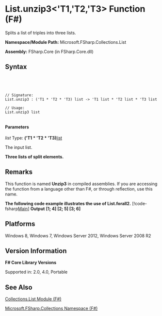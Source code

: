 # List.unzip3<'T1,'T2,'T3> Function (F#)

Splits a list of triples into three lists.

**Namespace/Module Path:** Microsoft.FSharp.Collections.List

**Assembly:** FSharp.Core (in FSharp.Core.dll)


## Syntax



```




// Signature:
List.unzip3 : ('T1 * 'T2 * 'T3) list -> 'T1 list * 'T2 list * 'T3 list

// Usage:
List.unzip3 list


```





#### Parameters
*list*
Type: **('T1 &#42; 'T2 &#42; 'T3)**[list](http://msdn.microsoft.com/en-us/library/c627b668-477b-4409-91ed-06d7f1b3e4a7)


The input list.



**Three lists of split elements.**
## Remarks
This function is named **Unzip3** in compiled assemblies. If you are accessing the function from a language other than F#, or through reflection, use this name.

**The following code example illustrates the use of List.forall2.**
[!code-fsharp[Main](snippets/fslists/snippet39.fs)]
**Output**
**[1; 4] [2; 5] [3; 6]**
## Platforms
Windows 8, Windows 7, Windows Server 2012, Windows Server 2008 R2


## Version Information
**F# Core Library Versions**

Supported in: 2.0, 4.0, Portable




## See Also
[Collections.List Module &#40;F&#35;&#41;](Collections.List-Module-%5BFSharp%5D.md)

[Microsoft.FSharp.Collections Namespace &#40;F&#35;&#41;](Microsoft.FSharp.Collections-Namespace-%5BFSharp%5D.md)

